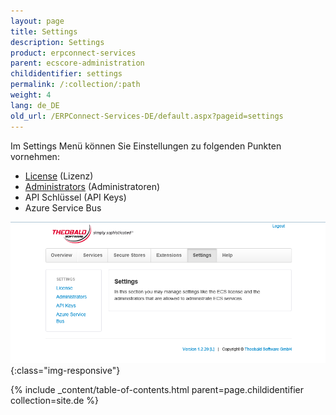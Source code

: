 ```yaml
---
layout: page
title: Settings
description: Settings
product: erpconnect-services
parent: ecscore-administration
childidentifier: settings
permalink: /:collection/:path
weight: 4
lang: de_DE
old_url: /ERPConnect-Services-DE/default.aspx?pageid=settings
---
```


Im Settings Menü können Sie Einstellungen zu folgenden Punkten vornehmen:

- [License]() (Lizenz)
- [Administrators]() (Administratoren)
- API Schlüssel (API Keys)
- Azure Service Bus

![ecscore-managementsite19](/img/content/ecscore-managementsite19.jpg.png){:class="img-responsive"}

{% include _content/table-of-contents.html parent=page.childidentifier collection=site.de %}
